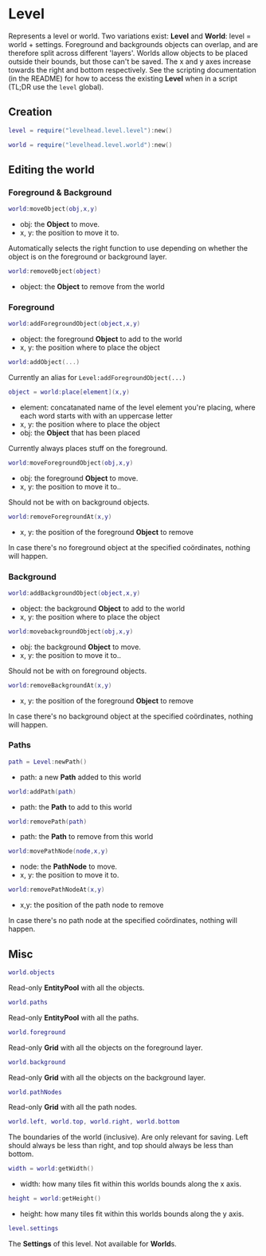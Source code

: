 # Level

Represents a level or world.
Two variations exist: __Level__ and __World__: level = world + settings.
Foreground and backgrounds objects can overlap, and are therefore split across different 'layers'.
Worlds allow objects to be placed outside their bounds, but those can't be saved.
The x and y axes increase towards the right and bottom respectively.
See the scripting documentation (in the README) for how to access the existing __Level__ when in a script
(TL;DR use the `level` global).

## Creation

```Lua
level = require("levelhead.level.level"):new()
```

```Lua
world = require("levelhead.level.world"):new()
```

## Editing the world

### Foreground & Background

```Lua
world:moveObject(obj,x,y)
```
- obj: the __Object__ to move.
- x, y: the position to move it to.

Automatically selects the right function to use depending on whether the object is on the foreground or background layer.

```Lua
world:removeObject(object)
```
- object: the __Object__ to remove from the world

### Foreground

```Lua
world:addForegroundObject(object,x,y)
```
- object: the foreground __Object__ to add to the world
- x, y: the position where to place the object

```Lua
world:addObject(...)
```
Currently an alias for `Level:addForegroundObject(...)`

```Lua
object = world:place[element](x,y)
```
- element: concatanated name of the level element you're placing, where each word starts with with an uppercase letter
- x, y: the position where to place the object
- obj: the __Object__ that has been placed

Currently always places stuff on the foreground.

```Lua
world:moveForegroundObject(obj,x,y)
```
- obj: the foreground __Object__ to move.
- x, y: the position to move it to..

Should not be with on background objects.

```Lua
world:removeForegroundAt(x,y)
```
- x, y: the position of the foreground __Object__ to remove

In case there's no foreground object at the specified coördinates, nothing will happen.

### Background

```Lua
world:addBackgroundObject(object,x,y)
```
- object: the background __Object__ to add to the world
- x, y: the position where to place the object

```Lua
world:movebackgroundObject(obj,x,y)
```
- obj: the background __Object__ to move.
- x, y: the position to move it to..

Should not be with on foreground objects.

```Lua
world:removeBackgroundAt(x,y)
```
- x, y: the position of the foreground __Object__ to remove

In case there's no background object at the specified coördinates, nothing will happen.

### Paths

```Lua
path = Level:newPath()
```
- path: a new __Path__ added to this world

```Lua
world:addPath(path)
```
- path: the __Path__ to add to this world

```Lua
world:removePath(path)
```
- path: the __Path__ to remove from this world

```Lua
world:movePathNode(node,x,y)
```
- node: the __PathNode__ to move.
- x, y: the position to move it to.

```Lua
world:removePathNodeAt(x,y)
```
- x,y: the position of the path node to remove

In case there's no path node at the specified coördinates, nothing will happen.


## Misc

```Lua
world.objects
```
Read-only __EntityPool__ with all the objects.

```Lua
world.paths
```
Read-only __EntityPool__ with all the paths.

```Lua
world.foreground
```
Read-only __Grid__ with all the objects on the foreground layer.

```Lua
world.background
```
Read-only __Grid__ with all the objects on the background layer.

```Lua
world.pathNodes
```
Read-only __Grid__ with all the path nodes.

```Lua
world.left, world.top, world.right, world.bottom
```
The boundaries of the world (inclusive). Are only relevant for saving. Left should always be less than right, and top should always be less than bottom.

```Lua
width = world:getWidth()
```
- width: how many tiles fit within this worlds bounds along the x axis.

```Lua
height = world:getHeight()
```
- height: how many tiles fit within this worlds bounds along the y axis.

```Lua
level.settings
```
The __Settings__ of this level. Not available for **World**s.
